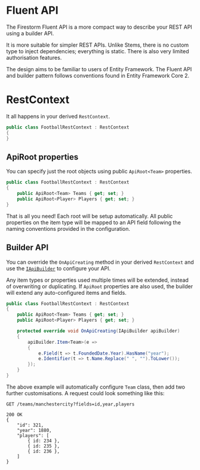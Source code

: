# Fluent API

The Firestorm Fluent API is a more compact way to describe your REST API using a builder API.

It is more suitable for simpler REST APIs. Unlike Stems, there is no custom type to inject dependencies; everything is static. There is also very limited authorisation features.

The design aims to be familiar to users of Entity Framework. The Fluent API and builder pattern follows conventions found in Entity Framework Core 2.

# RestContext

It all happens in your derived `RestContext`.

```csharp
public class FootballRestContext : RestContext
{
}
```

## ApiRoot properties

You can specify just the root objects using public `ApiRoot<Team>` properties.

```csharp
public class FootballRestContext : RestContext
{
    public ApiRoot<Team> Teams { get; set; }
    public ApiRoot<Player> Players { get; set; }
}
```

That is all you need! Each root will be setup automatically. All public properties on the item type will be mapped to an API field following the naming conventions provided in the configuration.

## Builder API

You can override the `OnApiCreating` method in your derived `RestContext` and use the [`IApiBuilder`](/Fluent/Builder-API) to configure your API.

Any item types or properties used multiple times will be extended, instead of overwriting or duplicating. If `ApiRoot` properties are also used, the builder will extend any auto-configured items and fields.

```csharp
public class FootballRestContext : RestContext
{
    public ApiRoot<Team> Teams { get; set; }
    public ApiRoot<Player> Players { get; set; }

    protected override void OnApiCreating(IApiBuilder apiBuilder)
    {
        apiBuilder.Item<Team>(e =>
        {
            e.Field(t => t.FoundedDate.Year).HasName("year");
            e.Identifier(t => t.Name.Replace(" ", "").ToLower());
        });
    }
}
```

The above example will automatically configure `Team` class, then add two further customisations. A request could look something like this:

```http
GET /teams/manchestercity?fields=id,year,players

200 OK
{
    "id": 321,
    "year": 1880,
    "players": [
        { id: 234 },
        { id: 235 },
        { id: 236 },
    ]
}
```